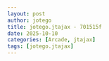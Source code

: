 ```yaml
---
layout: post
author: jotego
title: jotego.jtajax - 701515f
date: 2025-10-10
categories: [Arcade, jtajax]
tags: [jotego.jtajax]
---
```


